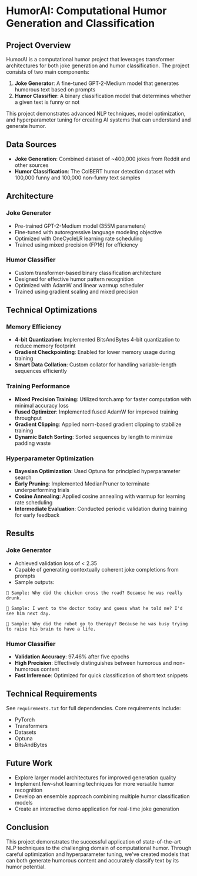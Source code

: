 # HumorAI: Computational Humor Generation and Classification

## Project Overview
HumorAI is a computational humor project that leverages transformer architectures for both joke generation and humor classification. The project consists of two main components:

1. **Joke Generator**: A fine-tuned GPT-2-Medium model that generates humorous text based on prompts
2. **Humor Classifier**: A binary classification model that determines whether a given text is funny or not

This project demonstrates advanced NLP techniques, model optimization, and hyperparameter tuning for creating AI systems that can understand and generate humor.

## Data Sources
- **Joke Generation**: Combined dataset of ~400,000 jokes from Reddit and other sources
- **Humor Classification**: The ColBERT humor detection dataset with 100,000 funny and 100,000 non-funny text samples

## Architecture

### Joke Generator
- Pre-trained GPT-2-Medium model (355M parameters)
- Fine-tuned with autoregressive language modeling objective
- Optimized with OneCycleLR learning rate scheduling
- Trained using mixed precision (FP16) for efficiency

### Humor Classifier
- Custom transformer-based binary classification architecture
- Designed for effective humor pattern recognition
- Optimized with AdamW and linear warmup scheduler
- Trained using gradient scaling and mixed precision

## Technical Optimizations

### Memory Efficiency
- **4-bit Quantization**: Implemented BitsAndBytes 4-bit quantization to reduce memory footprint
- **Gradient Checkpointing**: Enabled for lower memory usage during training
- **Smart Data Collation**: Custom collator for handling variable-length sequences efficiently

### Training Performance
- **Mixed Precision Training**: Utilized torch.amp for faster computation with minimal accuracy loss
- **Fused Optimizer**: Implemented fused AdamW for improved training throughput
- **Gradient Clipping**: Applied norm-based gradient clipping to stabilize training
- **Dynamic Batch Sorting**: Sorted sequences by length to minimize padding waste

### Hyperparameter Optimization
- **Bayesian Optimization**: Used Optuna for principled hyperparameter search
- **Early Pruning**: Implemented MedianPruner to terminate underperforming trials
- **Cosine Annealing**: Applied cosine annealing with warmup for learning rate scheduling
- **Intermediate Evaluation**: Conducted periodic validation during training for early feedback

## Results

### Joke Generator
- Achieved validation loss of < 2.35
- Capable of generating contextually coherent joke completions from prompts
- Sample outputs:

```
📝 Sample: Why did the chicken cross the road? Because he was really drunk.

📝 Sample: I went to the doctor today and guess what he told me? I'd see him next day.

📝 Sample: Why did the robot go to therapy? Because he was busy trying to raise his brain to have a life.
```

### Humor Classifier
- **Validation Accuracy**: 97.46% after five epochs
- **High Precision**: Effectively distinguishes between humorous and non-humorous content
- **Fast Inference**: Optimized for quick classification of short text snippets

## Technical Requirements
See `requirements.txt` for full dependencies. Core requirements include:
- PyTorch
- Transformers
- Datasets
- Optuna
- BitsAndBytes

## Future Work
- Explore larger model architectures for improved generation quality
- Implement few-shot learning techniques for more versatile humor recognition
- Develop an ensemble approach combining multiple humor classification models
- Create an interactive demo application for real-time joke generation

## Conclusion
This project demonstrates the successful application of state-of-the-art NLP techniques to the challenging domain of computational humor. Through careful optimization and hyperparameter tuning, we've created models that can both generate humorous content and accurately classify text by its humor potential.
